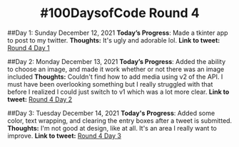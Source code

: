 <h1 align="center"> #100DaysofCode Round 4</h1>

##Day 1: Sunday December 12, 2021
**Today’s Progress**: Made a tkinter app to post to my twitter.
**Thoughts:** It's ugly and adorable lol.
**Link to tweet:** [Round 4 Day 1](https://twitter.com/AprilMayCodes/status/1470272027416223745)

##Day 2: Monday December 13, 2021
**Today’s Progress**: Added the ability to choose an image, and made it work whether or not there was an image included
**Thoughts:** Couldn't find how to add media using v2 of the API. I must have been overlooking something but I really struggled with that before I realized I could just switch to v1 which was a lot more clear.
**Link to tweet:** [Round 4 Day 2](https://twitter.com/AprilMayCodes/status/1470492688831201293)

##Day 3: Tuesday December 14, 2021
**Today's Progress**: Added some color, text wrapping, and clearing the entry boxes after a tweet is submitted.
**Thoughts:** I'm not good at design, like at all. It's an area I really want to improve.
**Link to tweet:** [Round 4 Day 3](https://twitter.com/AprilMayCodes/status/1470827448606642185)
